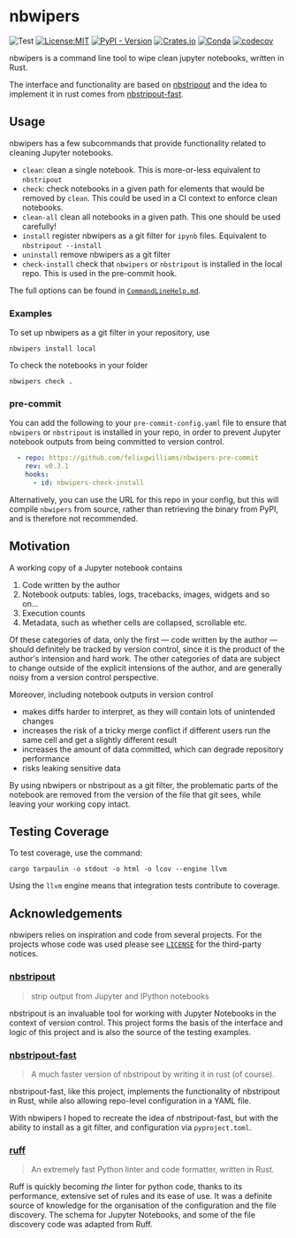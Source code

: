# nbwipers

![Test](https://github.com/felixgwilliams/nbwipers/actions/workflows/testing.yml/badge.svg)
[![License:MIT](https://img.shields.io/badge/License-MIT-yellow.svg)](https://opensource.org/licenses/MIT)
[![PyPI - Version](https://img.shields.io/pypi/v/nbwipers)](https://pypi.org/project/nbwipers/)
[![Crates.io](https://img.shields.io/crates/v/nbwipers)](https://crates.io/crates/nbwipers)
[![Conda](https://img.shields.io/conda/v/conda-forge/nbwipers)](https://anaconda.org/conda-forge/nbwipers)
[![codecov](https://codecov.io/gh/felixgwilliams/nbwipers/graph/badge.svg?token=PLGJFNRHSQ)](https://codecov.io/gh/felixgwilliams/nbwipers)

nbwipers is a command line tool to wipe clean jupyter notebooks, written in Rust.

The interface and functionality are based on [nbstripout](https://github.com/kynan/nbstripout) and the idea to implement it in rust comes from [nbstripout-fast](https://github.com/deshaw/nbstripout-fast).

## Usage

nbwipers has a few subcommands that provide functionality related to cleaning Jupyter notebooks.

- `clean`: clean a single notebook. This is more-or-less equivalent to `nbstripout`
- `check`: check notebooks in a given path for elements that would be removed by `clean`. This could be used in a CI context to enforce clean notebooks.
- `clean-all` clean all notebooks in a given path. This one should be used carefully!
- `install` register nbwipers as a git filter for `ipynb` files. Equivalent to `nbstripout --install`
- `uninstall` remove nbwipers as a git filter
- `check-install` check that `nbwipers` or `nbstripout` is installed in the local repo. This is used in the pre-commit hook.

The full options can be found in [`CommandLineHelp.md`](CommandLineHelp.md).

### Examples

To set up nbwipers as a git filter in your repository, use

```shell
nbwipers install local
```

To check the notebooks in your folder

```shell
nbwipers check .
```

### pre-commit

You can add the following to your `pre-commit-config.yaml` file to ensure that `nbwipers` or `nbstripout` is installed in your repo, in order to prevent Jupyter notebook outputs from being committed to version control.

```yaml
  - repo: https://github.com/felixgwilliams/nbwipers-pre-commit
    rev: v0.3.1
    hooks:
      - id: nbwipers-check-install
```

Alternatively, you can use the URL for this repo in your config, but this will compile `nbwipers` from source, rather than retrieving the binary from PyPI, and is therefore not recommended.

## Motivation

A working copy of a Jupyter notebook contains

1. Code written by the author
2. Notebook outputs: tables, logs, tracebacks, images, widgets and so on...
3. Execution counts
4. Metadata, such as whether cells are collapsed, scrollable etc.

Of these categories of data, only the first &mdash; code written by the author &mdash; should definitely be tracked by version control, since it is the product of the author's intension and hard work.
The other categories of data are subject to change outside of the explicit intensions of the author, and are generally noisy from a version control perspective.

Moreover, including notebook outputs in version control

- makes diffs harder to interpret, as they will contain lots of unintended changes
- increases the risk of a tricky merge conflict if different users run the same cell and get a slightly different result
- increases the amount of data committed, which can degrade repository performance
- risks leaking sensitive data

By using nbwipers or nbstripout as a git filter, the problematic parts of the notebook are removed from the version of the file that git sees, while leaving your working copy intact.

## Testing Coverage

To test coverage, use the command:

```shell
cargo tarpaulin -o stdout -o html -o lcov --engine llvm
```

Using the `llvm` engine means that integration tests contribute to coverage.

## Acknowledgements

nbwipers relies on inspiration and code from several projects.
For the projects whose code was used please see [`LICENSE`](LICENSE) for the third-party notices.

### [nbstripout](https://github.com/kynan/nbstripout)

> strip output from Jupyter and IPython notebooks

nbstripout is an invaluable tool for working with Jupyter Notebooks in the context of version control.
This project forms the basis of the interface and logic of this project and is also the source of the testing examples.

### [nbstripout-fast](https://github.com/deshaw/nbstripout-fast)

> A much faster version of nbstripout by writing it in rust (of course).

nbstripout-fast, like this project, implements the functionality of nbstripout in Rust, while also allowing repo-level configuration in a YAML file.

With nbwipers I hoped to recreate the idea of nbstripout-fast, but with the ability to install as a git filter, and configuration via `pyproject.toml`.

### [ruff](https://github.com/astral-sh/ruff)

> An extremely fast Python linter and code formatter, written in Rust.

Ruff is quickly becoming *the* linter for python code, thanks to its performance, extensive set of rules and its ease of use.
It was a definite source of knowledge for the organisation of the configuration and the file discovery.
The schema for Jupyter Notebooks, and some of the file discovery code was adapted from Ruff.
